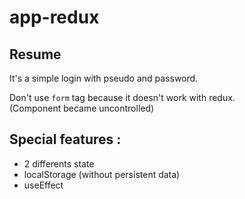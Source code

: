 # app-redux

## Resume

It's a simple login with pseudo and password.

Don't use `form` tag because it doesn't work with redux. \
(Component became uncontrolled)

## Special features :

- 2 differents state
- localStorage (without persistent data)
- useEffect
